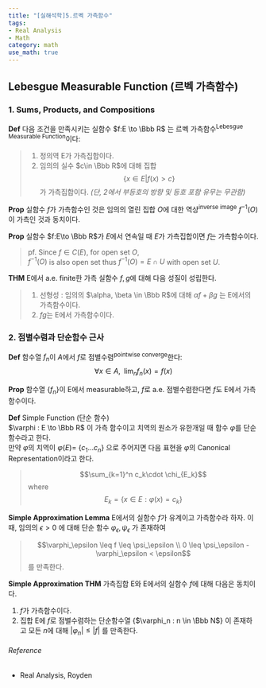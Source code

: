 ```yaml
---
title: "[실해석학]5.르벡 가측함수"
tags:
- Real Analysis
- Math
category: math
use_math: true
---
```

## Lebesgue Measurable Function (르벡 가측함수)
### 1. Sums, Products, and Compositions
**Def** 다음 조건을 만족시키는 실함수 $f:E \to \Bbb R$ 는 르벡 가측함수<sup>Lebesgue Measurable Function</sup>이다:
> 1) 정의역 E가 가측집합이다. 
> 2) 임의의 실수 $c\in \Bbb R$에 대해 집합 $$\{x\in E|f(x)\gt c\}$$가 가측집합이다.
>*(단, 2에서 부등호의 방향 및 등호 포함 유무는 무관함)*

**Prop** 실함수 $f$가 가측함수인 것은 임의의 열린 집합 $O$에 대한 역상<sup>inverse image</sup> $f^{-1}(O)$ 이 가측인 것과 동치이다.

**Prop** 실함수 $f:E\to \Bbb R$가 $E$에서 연속일 때 $E$가 가측집합이면 $f$는 가측함수이다.
>pf. Since $f \in C(E)$, for open set $O$,   
$f^{-1}(O)$ is also open set thus $f^{-1}(O) = E \cap U$ with open set $U$.

**THM** E에서 a.e. finite한 가측 실함수 $f, g$에 대해 다음 성질이 성립한다.
> 1. 선형성 : 임의의 $\alpha, \beta \in \Bbb R$에 대해 $\alpha f + \beta g$ 는 E에서의 가측함수이다.
>2. $fg$는 E에서 가측함수이다.

### 2. 점별수렴과 단순함수 근사
**Def** 함수열 $f_n$이 $A$에서 $f$로 점별수렴<sup>pointwise converge</sup>한다:   
$$\forall x \in A,\;\; \lim_n f_n(x) = f(x)$$

**Prop**
함수열 {$f_n$}이 E에서 measurable하고, $f$로 a.e. 점별수렴한다면 $f$도 E에서 가측함수이다.

**Def** Simple Function (단순 함수)   
$\varphi : E \to \Bbb R$ 이 가측 함수이고 치역의 원소가 유한개일 때 함수 $\varphi$를 단순 함수라고 한다.   
만약 $\varphi$의 치역이 $\varphi(E) =$ {$c_1 \ldots c_n$} 으로 주어지면 다음 표현을 $\varphi$의 Canonical Representation이라고 한다.
>$$\sum_{k=1}^n c_k\cdot \chi_{E_k}$$
>where $$E_k = \{x \in E : \varphi(x) = c_k\}$$

**Simple Approximation Lemma**
E에서의 실함수 $f$가 유계이고 가측함수라 하자. 이때, 임의의 $\epsilon > 0$ 에 대해 단순 함수 $\varphi_\epsilon, \psi_\epsilon$ 가 존재하여
> $$\varphi_\epsilon \leq f \leq \psi_\epsilon \\
0 \leq \psi_\epsilon - \varphi_\epsilon < \epsilon$$
>를 만족한다.

**Simple Approximation THM**
가측집합 E와 E에서의 실함수 $f$에 대해 다음은 동치이다.
1. $f$가 가측함수이다.   
2. 집합 E에 $f$로 점별수렴하는 단순함수열 {$\varphi_n : n \in \Bbb N$} 이 존재하고 모든 $n$에 대해 $|\varphi_n| \leq |f|$ 를 만족한다.

###### Reference
 - Real Analysis, Royden
